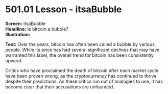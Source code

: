 # 501.01 Lesson - itsaBubble

**Screen:** itsaBubble\
**Headline:** Is bitcoin a bubble?\
**Illustration:**

**Text:** Over the years, bitcoin has often been called a bubble by various people. While its price has had several significant declines that may have warranted this label, the overall trend for bitcoin has been consistently upward.&#x20;

Critics who have proclaimed the death of bitcoin after each market cycle have been proven wrong, as the cryptocurrency has continued to thrive despite their predictions. As these critics run out of analogies to use, it has become clear that their accusations are unfounded.
